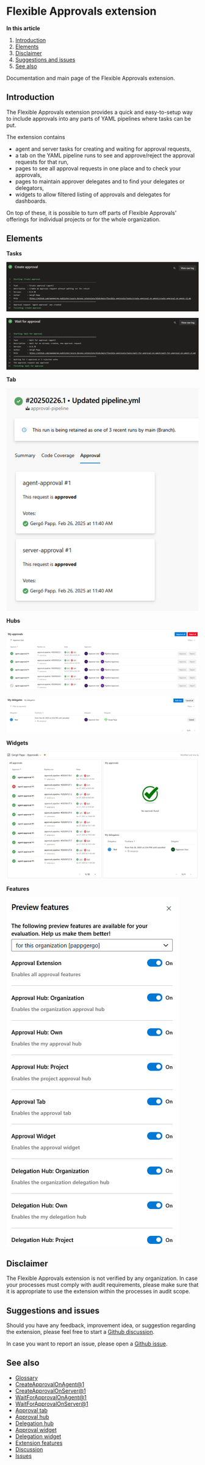 # Flexible Approvals extension

**In this article**
1. [Introduction](#introduction)
2. [Elements](#elements)
3. [Disclaimer](#disclaimer)
4. [Suggestions and issues](#suggestions-and-issues)
5. [See also](#see-also)

Documentation and main page of the Flexible Approvals extension.

## Introduction

The Flexible Approvals extension provides a quick and easy-to-setup way to 
include approvals into any parts of YAML pipelines where tasks can be put.

The extension contains 
- agent and server tasks for creating and waiting for approval requests,
- a tab on the YAML pipeline runs to see and approve/reject the approval requests for that run,
- pages to see all approval requests in one place and to check your approvals,
- pages to maintain approver delegates and to find your delegates or delegators,
- widgets to allow filtered listing of approvals and delegates for dashboards.

On top of these, it is possible to turn off parts of Flexible Approvals' offerings for individual 
projects or for the whole organization.

## Elements

**Tasks**

![Create approval task](/flexible-approvals/images/readme/create-approval-task.png)

![Wait for approval task](/flexible-approvals/images/readme/wait-for-approval-task.png)

**Tab**

![Approval tab](/flexible-approvals/images/readme/approval-tab.png)

**Hubs**

![Approval hub](/flexible-approvals/images/readme/approval-hub.png)

![Delegation hub](/flexible-approvals/images/readme/delegation-hub.png)

**Widgets**

![Dashboard](/flexible-approvals/images/readme/dashboard.png)

**Features**

![Features](/flexible-approvals/images/readme/features.png)

## Disclaimer

The Flexible Approvals extension is not verified by any organization.
In case your processes must comply with audit requirements, please make sure that it is appropriate to use the extension within the processes in audit scope.

## Suggestions and issues

Should you have any feedback, improvement idea, or suggestion regarding the extension,
please feel free to start a [Github discussion](https://github.com/pappgergo-publisher/azure-devops-extensions/discussions).

In case you want to report an issue,
please open a [Github issue](https://github.com/pappgergo-publisher/azure-devops-extensions/issues).

## See also

- [Glossary](/flexible-approvals/common/glossary.md)
- [CreateApprovalOnAgent@1](/flexible-approvals/tasks/create-approval-on-agent/create-approval-on-agent-v1.md)
- [CreateApprovalOnServer@1](/flexible-approvals/tasks/create-approval-on-server/create-approval-on-server-v1.md)
- [WaitForApprovalOnAgent@1](/flexible-approvals/tasks/wait-for-approval-on-agent/wait-for-approval-on-agent-v1.md)
- [WaitForApprovalOnServer@1](/flexible-approvals/tasks/wait-for-approval-on-server/wait-for-approval-on-server-v1.md)
- [Approval tab](/flexible-approvals/tabs/approval-tab.md)
- [Approval hub](/flexible-approvals/hubs/approval-hub.md)
- [Delegation hub](/flexible-approvals/hubs/delegation-hub.md)
- [Approval widget](/flexible-approvals/widgets/approval-widget.md)
- [Delegation widget](/flexible-approvals/widgets/delegation-widget.md)
- [Extension features](/flexible-approvals/common/extension-features.md)
- [Discussion](https://github.com/pappgergo-publisher/azure-devops-extensions/discussions)
- [Issues](https://github.com/pappgergo-publisher/azure-devops-extensions/issues)